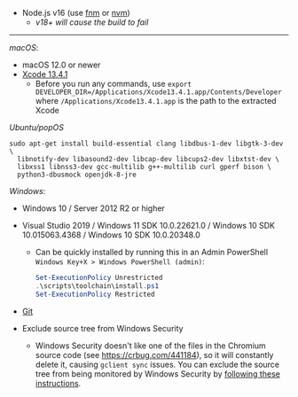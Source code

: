 - Node.js v16 (use [fnm](https://github.com/Schniz/fnm) or [nvm](https://github.com/nvm-sh/nvm))
  - _v18+ will cause the build to fail_

---

_macOS_:

- macOS 12.0 or newer
- [Xcode 13.4.1](https://developer.apple.com/services-account/download?path=/Developer_Tools/Xcode_13.4.1/Xcode_13.4.1.xip)
  - Before you run any commands, use `export DEVELOPER_DIR=/Applications/Xcode13.4.1.app/Contents/Developer` where `/Applications/Xcode13.4.1.app` is the path to the extracted Xcode

_Ubuntu/popOS_

```shell
sudo apt-get install build-essential clang libdbus-1-dev libgtk-3-dev \
  libnotify-dev libasound2-dev libcap-dev libcups2-dev libxtst-dev \
  libxss1 libnss3-dev gcc-multilib g++-multilib curl gperf bison \
  python3-dbusmock openjdk-8-jre
```

_Windows_:

- Windows 10 / Server 2012 R2 or higher
- Visual Studio 2019 / Windows 11 SDK 10.0.22621.0 / Windows 10 SDK 10.015063.4368 / Windows 10 SDK 10.0.20348.0
  - Can be quickly installed by running this in an Admin PowerShell `Windows Key+X > Windows PowerShell (admin)`:
    ``` powershell
    Set-ExecutionPolicy Unrestricted
    .\scripts\toolchain\install.ps1
    Set-ExecutionPolicy Restricted
    ```

- [Git](https://git-scm.com/download/win)

- Exclude source tree from Windows Security
  - Windows Security doesn't like one of the files in the Chromium source code (see https://crbug.com/441184), so it will constantly delete it, causing `gclient sync` issues. You can exclude the source tree from being monitored by Windows Security by [following these instructions](https://support.microsoft.com/en-us/windows/add-an-exclusion-to-windows-security-811816c0-4dfd-af4a-47e4-c301afe13b26).

